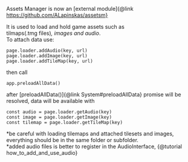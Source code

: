 Assets Manager is now an [external module]{@link https://github.com/ALapinskas/assetsm}

It is used to load and hold game assets such as\
tilmaps(.tmg files)*, images and audio*.\
To attach data use:
```
page.loader.addAudio(key, url)
page.loader.addImage(key, url)
page.loader.addTileMap(key, url)
```
then call
```
app.preloadAllData()
```
after [preloadAllData()]{@link System#preloadAllData} promise will be resolved,
data will be available with
```
const audio = page.loader.getAudio(key)
const image = page.loader.getImage(key)
const tilemap = page.loader.getTileMap(key)
```

*be careful with loading tilemaps and attached tilesets and images, everything should be in the same folder or subfolder.\
*added audio files is better to register in the AudioInterface, {@tutorial how_to_add_and_use_audio}